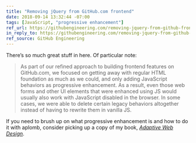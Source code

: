 ```yaml
---
title: "Removing jQuery from GitHub.com frontend"
date: 2018-09-14 13:32:44 -07:00
tags: [JavaScript, "progressive enhancement"]
ref_url: https://githubengineering.com/removing-jquery-from-github-frontend/
in_reply_to: https://githubengineering.com/removing-jquery-from-github-frontend/
ref_source: GitHub Engineering
---
```


There’s so much great stuff in here. Of particular note:

> As part of our refined approach to building frontend features on GitHub.com, we focused on getting away with regular HTML foundation as much as we could, and only adding JavaScript behaviors as progressive enhancement. As a result, even those web forms and other UI elements that were enhanced using JS would usually also work with JavaScript disabled in the browser. In some cases, we were able to delete certain legacy behaviors altogether instead of having to rewrite them in vanilla JS.

If you need to brush up on what progressive enhancement is and how to do it with aplomb, consider picking up a copy of my book, [<cite>Adaptive Web Design</cite>](https://adaptivewebdesign.info).